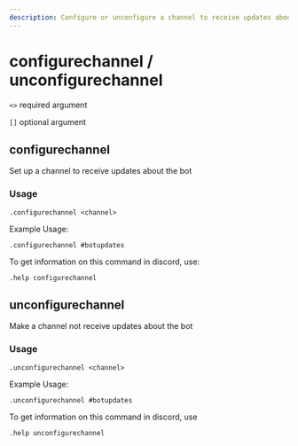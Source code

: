 ```yaml
---
description: Configure or unconfigure a channel to receive updates about the bot!
---
```


# configurechannel / unconfigurechannel

`<>` required argument

`[]` optional argument

## configurechannel

Set up a channel to receive updates about the bot

### Usage

```text
.configurechannel <channel>
```

Example Usage:

`.configurechannel #botupdates`

To get information on this command in discord, use:

`.help configurechannel`

## unconfigurechannel

Make a channel not receive updates about the bot

### Usage

```text
.unconfigurechannel <channel>
```

Example Usage:

`.unconfigurechannel #botupdates`

To get information on this command in discord, use

`.help unconfigurechannel`

